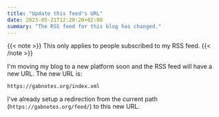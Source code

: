 ```yaml
---
title: "Update this feed's URL"
date: 2023-05-21T12:20:20+02:00
summary: "The RSS feed for this blog has changed."
---
```


{{< note >}}
This only applies to people subscribed to my RSS feed.
{{< /note >}}

I'm moving my blog to a new platform soon and the RSS feed will have a new URL. The new URL is:

```
https://gabnotes.org/index.xml
```

I've already setup a redirection from the current path (`https://gabnotes.org/feed/`) to this new URL.
